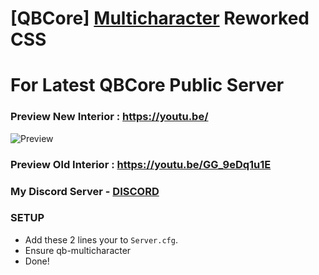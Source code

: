 # [QBCore] [Multicharacter](https://github.com/qbcore-framework/qb-multicharacter) Reworked CSS
# For Latest QBCore Public Server

### Preview New Interior : https://youtu.be/

![Preview](https://i.imgur.com/cjKKseF.png)

### Preview Old Interior : https://youtu.be/GG_9eDq1u1E

### My Discord Server - [DISCORD](https://discord.gg/jSDMuNjpuw)

### SETUP 
- Add these 2 lines your to `Server.cfg`.
- Ensure qb-multicharacter 
- Done!
